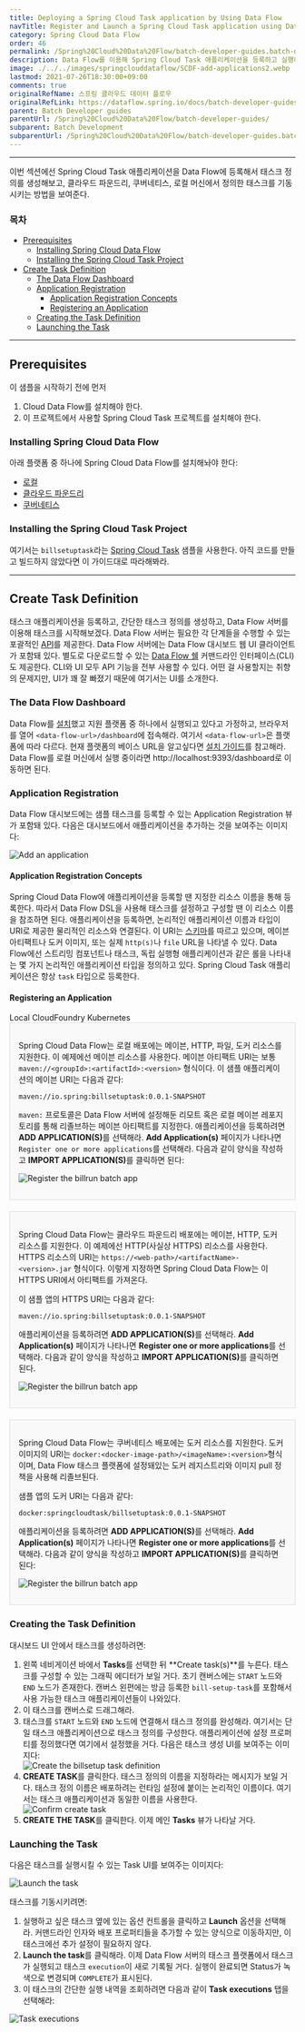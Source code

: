 ```yaml
---
title: Deploying a Spring Cloud Task application by Using Data Flow
navTitle: Register and Launch a Spring Cloud Task application using Data Flow
category: Spring Cloud Data Flow
order: 46
permalink: /Spring%20Cloud%20Data%20Flow/batch-developer-guides.batch-development.data-flow-simple-task/
description: Data Flow를 이용해 Spring Cloud Task 애플리케이션을 등록하고 실행해보기
image: ./../../images/springclouddataflow/SCDF-add-applications2.webp
lastmod: 2021-07-26T18:30:00+09:00
comments: true
originalRefName: 스프링 클라우드 데이터 플로우
originalRefLink: https://dataflow.spring.io/docs/batch-developer-guides/batch/data-flow-simple-task/
parent: Batch Developer guides
parentUrl: /Spring%20Cloud%20Data%20Flow/batch-developer-guides/
subparent: Batch Development
subparentUrl: /Spring%20Cloud%20Data%20Flow/batch-developer-guides.batch-development/
---
```

<script>defaultLanguages = ['local']</script>

---

이번 섹션에선 Spring Cloud Task 애플리케이션을 Data Flow에 등록해서 태스크 정의를 생성해보고, 클라우드 파운드리, 쿠버네티스, 로컬 머신에서 정의한 태스크를 기동시키는 방법을 보여준다.

### 목차

- [Prerequisites](#prerequisites)
  + [Installing Spring Cloud Data Flow](#installing-spring-cloud-data-flow)
  + [Installing the Spring Cloud Task Project](#installing-the-spring-cloud-task-project)
- [Create Task Definition](#create-task-definition)
  + [The Data Flow Dashboard](#the-data-flow-dashboard)
  + [Application Registration](#application-registration)
    * [Application Registration Concepts](#application-registration-concepts)
    * [Registering an Application](#registering-an-application)
  + [Creating the Task Definition](#creating-the-task-definition)
  + [Launching the Task](#launching-the-task)

---

## Prerequisites

이 샘플을 시작하기 전에 먼저

1. Cloud Data Flow를 설치해야 한다.
2. 이 프로젝트에서 사용할 Spring Cloud Task 프로젝트를 설치해야 한다.

### Installing Spring Cloud Data Flow

아래 플랫폼 중 하나에 Spring Cloud Data Flow를 설치해놔야 한다:

- [로컬](../installation.local-machine)
- [클라우드 파운드리](../installation.cloudfoundry)
- [쿠버네티스](../installation.kubernetes)

### Installing the Spring Cloud Task Project

여기서는 `billsetuptask`라는 [Spring Cloud Task](../batch-developer-guides.batch-development.simple-task) 샘플을 사용한다. 아직 코드를 만들고 빌드하지 않았다면 이 가이드대로 따라해봐라.

---

## Create Task Definition

태스크 애플리케이션을 등록하고, 간단한 태스크 정의를 생성하고, Data Flow 서버를 이용해 태스크를 시작해보겠다. Data Flow 서버는 필요한 각 단계들을 수행할 수 있는 포괄적인 [API](https://docs.spring.io/spring-cloud-dataflow/docs/current/reference/htmlsingle/#api-guide)를 제공한다. Data Flow 서버에는 Data Flow 대시보드 웹 UI 클라이언트가 포함돼 있다. 별도로 다운로드할 수 있는 [Data Flow 쉘](https://docs.spring.io/spring-cloud-dataflow/docs/current/reference/htmlsingle/#shell) 커맨드라인 인터페이스(CLI)도 제공한다. CLI와 UI 모두 API 기능을 전부 사용할 수 있다. 어떤 걸 사용할지는 취향의 문제지만, UI가 꽤 잘 빠졌기 때문에 여기서는 UI를 소개한다.

### The Data Flow Dashboard

Data Flow를 [설치](../installation)했고 지원 플랫폼 중 하나에서 실행되고 있다고 가정하고, 브라우저를 열어 `<data-flow-url>/dashboard`에 접속해라. 여기서 `<data-flow-url>`은 플랫폼에 따라 다르다. 현재 플랫폼의 베이스 URL을 알고싶다면 [설치 가이드](../installation)를 참고해라. Data Flow를 로컬 머신에서 실행 중이라면 http://localhost:9393/dashboard로 이동하면 된다.

### Application Registration

Data Flow 대시보드에는 샘플 태스크를 등록할 수 있는 Application Registration 뷰가 포함돼 있다. 다음은 대시보드에서 애플리케이션을 추가하는 것을 보여주는 이미지다:

![Add an application](./../../images/springclouddataflow/SCDF-add-applications2.webp)

#### Application Registration Concepts

Spring Cloud Data Flow에 애플리케이션을 등록할 땐 지정한 리소스 이름을 통해 등록한다. 따라서 Data Flow DSL을 사용해 태스크를 설정하고 구성할 땐 이 리소스 이름을 참조하면 된다. 애플리케이션을 등록하면, 논리적인 애플리케이션 이름과 타입이 URI로 제공한 물리적인 리소스와 연결된다. 이 URI는 [스키마](https://docs.spring.io/spring-cloud-dataflow/docs/current/reference/htmlsingle/#spring-cloud-dataflow-register-stream-apps)를 따르고 있으며, 메이븐 아티팩트나 도커 이미지, 또는 실제 `http(s)`나 `file` URL을 나타낼 수 있다. Data Flow에선 스트리밍 컴포넌트나 태스크, 독립 실행형 애플리케이션과 같은 롤을 나타내는 몇 가지 논리적인 애플리케이션 타입을 정의하고 있다. Spring Cloud Task 애플리케이션은 항상 `task` 타입으로 등록한다.

#### Registering an Application

<div class="switch-language-wrapper local cloud-foundry kubernetes">
<span class="switch-language local">Local</span>
<span class="switch-language cloud-foundry">CloudFoundry</span>
<span class="switch-language kubernetes">Kubernetes</span>
</div>
<div class="language-only-for-local local cloud-foundry kubernetes"></div>
<div style="border: 1px solid #ddd; padding: 15px; margin-bottom: 20px; background-color: #f9f9f9;">
<p>Spring Cloud Data Flow는 로컬 배포에는 메이븐, HTTP, 파일, 도커 리소스를 지원한다. 이 예제에선 메이븐 리소스를 사용한다. 메이븐 아티팩트 URI는 보통 <code class="highlighter-rouge">maven://&lt;groupId&gt;:&lt;artifactId&gt;:&lt;version&gt;</code> 형식이다. 이 샘플 애플리케이션의 메이븐 URI는 다음과 같다:</p>
<div class="language-text highlighter-rouge"><div class="highlight"><pre class="highlight"><code>maven://io.spring:billsetuptask:0.0.1-SNAPSHOT
</code></pre></div></div>
<p><code class="highlighter-rouge">maven:</code> 프로토콜은 Data Flow 서버에 설정해둔 리모트 혹은 로컬 메이븐 레포지토리를 통해 리졸브하는 메이븐 아티팩트를 지정한다. 애플리케이션을 등록하려면 <strong>ADD APPLICATION(S)</strong>를 선택해라. <strong>Add Application(s)</strong> 페이지가 나타나면 <code class="highlighter-rouge">Register one or more applications</code>를 선택해라. 다음과 같이 양식을 작성하고 <strong>IMPORT APPLICATION(S)</strong>를 클릭하면 된다:</p>
<p><img src="./../../images/springclouddataflow/SCDF-register-task-app-maven.webp" alt="Register the billrun batch app"></p>
</div>
<div class="language-only-for-cloud-foundry local cloud-foundry kubernetes"></div>
<div style="border: 1px solid #ddd; padding: 15px; margin-bottom: 20px; background-color: #f9f9f9;">
<p>Spring Cloud Data Flow는 클라우드 파운드리 배포에는 메이븐, HTTP, 도커 리소스를 지원한다. 이 예제에선 HTTP(사실상 HTTPS) 리소스를 사용한다. HTTPS 리소스의 URI는 <code class="highlighter-rouge">https://&lt;web-path&gt;/&lt;artifactName&gt;-&lt;version&gt;.jar</code> 형식이다. 이렇게 지정하면 Spring Cloud Data Flow는 이 HTTPS URI에서 아티팩트를 가져온다.</p>
<p>이 샘플 앱의 HTTPS URI는 다음과 같다:</p>
<div class="language-text highlighter-rouge"><div class="highlight"><pre class="highlight"><code>maven://io.spring:billsetuptask:0.0.1-SNAPSHOT
</code></pre></div></div>
<p>애플리케이션을 등록하려면 <strong>ADD APPLICATION(S)</strong>를 선택해라. <strong>Add Application(s)</strong> 페이지가 나타나면 <strong>Register one or more applications</strong>를 선택해라. 다음과 같이 양식을 작성하고 <strong>IMPORT APPLICATION(S)</strong>를 클릭하면 된다.</p>
<p><img src="./../../images/springclouddataflow/SCDF-register-task-app-http.webp" alt="Register the billrun batch app"></p>
</div>
<div class="language-only-for-kubernetes local cloud-foundry kubernetes"></div>
<div style="border: 1px solid #ddd; padding: 15px; margin-bottom: 20px; background-color: #f9f9f9;">
<p>Spring Cloud Data Flow는 쿠버네티스 배포에는 도커 리소스를 지원한다. 도커 이미지의 URI는 <code class="highlighter-rouge">docker:&lt;docker-image-path&gt;/&lt;imageName&gt;:&lt;version&gt;</code>형식이며, Data Flow 태스크 플랫폼에 설정돼있는 도커 레지스트리와 이미지 pull 정책을 사용해 리졸브된다.</p>
<p>샘플 앱의 도커 URI는 다음과 같다:</p>
<div class="language-text highlighter-rouge"><div class="highlight"><pre class="highlight"><code>docker:springcloudtask/billsetuptask:0.0.1-SNAPSHOT
</code></pre></div></div>
<p>애플리케이션을 등록하려면 <strong>ADD APPLICATION(S)</strong>를 선택해라. <strong>Add Application(s)</strong> 페이지가 나타나면 <strong>Register one or more applications</strong>를 선택해라. 다음과 같이 양식을 작성하고 <strong>IMPORT APPLICATION(S)</strong>를 클릭하면 된다:</p>
<p><img src="./../../images/springclouddataflow/SCDF-register-task-app-docker.webp" alt="Register the billrun batch app"></p>
</div>


### Creating the Task Definition

대시보드 UI 안에서 태스크를 생성하려면:

1. 왼쪽 네비게이션 바에서 **Tasks**를 선택한 뒤 **Create task(s)**를 누른다. 태스크를 구성할 수 있는 그래픽 에디터가 보일 거다. 초기 캔버스에는 `START` 노드와 `END` 노드가 존재한다. 캔버스 왼편에는 방금 등록한 `bill-setup-task`를 포함해서 사용 가능한 태스크 애플리케이션들이 나와있다.
2. 이 태스크를 캔버스로 드래그해라.
3. 태스크를 `START` 노드와 `END` 노드에 연결해서 태스크 정의를 완성해라. 여기서는 단일 태스크 애플리케이션으로 태스크 정의를 구성한다. 애플리케이션에 설정 프로퍼티를 정의했다면 여기에서 설정했을 거다. 다음은 태스크 생성 UI를 보여주는 이미지다:<br>
   ![Create the billsetup task definition](./../../images/springclouddataflow/SCDF-create-task.webp)
4. **CREATE TASK**를 클릭한다. 태스크 정의의 이름을 지정하라는 메시지가 보일 거다. 태스크 정의 이름은 배포하려는 런타임 설정에 붙이는 논리적인 이름이다. 여기서는 태스크 애플리케이션과 동일한 이름을 사용한다.<br>
   ![Confirm create task](./../../images/springclouddataflow/SCDF-confirm-create-task.webp)
5. **CREATE THE TASK**를 클릭한다. 이제 메인 **Tasks** 뷰가 나타날 거다.

### Launching the Task

다음은 태스크를 실행시킬 수 있는 Task UI를 보여주는 이미지다:

![Launch the task](./../../images/springclouddataflow/SCDF-launch-task.webp)

태스크를 기동시키려면:

1. 실행하고 싶은 태스크 옆에 있는 옵션 컨트롤을 클릭하고 **Launch** 옵션을 선택해라. 커맨드라인 인자와 배포 프로퍼티들을 추가할 수 있는 양식으로 이동하지만, 이 태스크에선 추가 설정이 필요하지 않다.
2. **Launch the task**를 클릭해라. 이제 Data Flow 서버의 태스크 플랫폼에서 태스크가 실행되고 태스크 `execution`이 새로 기록될 거다. 실행이 완료되면 Status가 녹색으로 변경되며 `COMPLETE`가 표시된다.
3. 이 태스크의 간단한 실행 내역을 조회하려면 다음과 같이 **Task executions** 탭을 선택해라:

![Task executions](./../../images/springclouddataflow/SCDF-task-executions.webp)
